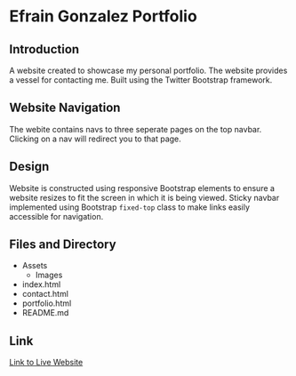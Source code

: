 # Efrain Gonzalez Portfolio

## Introduction

A website created to showcase my personal portfolio. The website provides a vessel for contacting me. Built using the Twitter Bootstrap framework. 

## Website Navigation

The webite contains navs to three seperate pages on the top navbar. Clicking on a nav will redirect you to that page. 

## Design

Website is constructed using responsive Bootstrap elements to ensure a website resizes to fit the screen in which it is being viewed.
Sticky navbar implemented using Bootstrap `fixed-top` class to make links easily accessible for navigation. 


## Files and Directory
* Assets
    * Images
* index.html
* contact.html
* portfolio.html
* README.md

## Link
[Link to Live Website](https://jesusefraingonzalez.github.io/efrain-gonzalez-portfolio/index.html)
